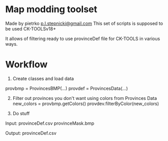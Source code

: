 Map modding toolset
====================
Made by pietrko <p.l.stepnicki@gmail.com>
This set of scripts is supposed to be used CK-TOOLSv18+

It allows of filtering ready to use provinceDef file for CK-TOOLS
in various ways.


Workflow
===================

1. Create classes and load data

  provbmp = ProvincesBMP(...)
  provdef = ProvincesData(...)

2. Filter out provinces you don't want using colors from Provinces Data
  new\_colors = provbmp.getColors()
  provdev.filterByColor(new\_colors)
  
3. Do stuff

Input: 
provinceDef.csv
provinceMask.bmp

Output:
provinceDef.csv

